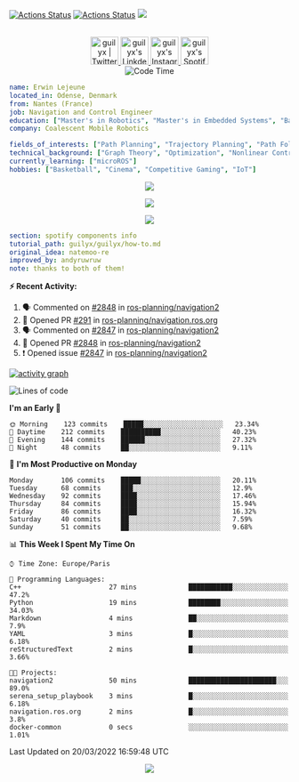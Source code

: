 [![Actions Status](https://github.com/guilyx/guilyx/workflows/wakatime-stats/badge.svg)](https://github.com/guilyx/guilyx/actions)
[![Actions Status](https://github.com/guilyx/guilyx/workflows/update-gh-activity/badge.svg)](https://github.com/guilyx/guilyx/actions)
![](https://visitor-badge.glitch.me/badge?page_id=guilyx.guilyx)

<p align="center">
<br/>
<a href="https://twitter.com/spida_rwin">
  <img alt="guilyx | Twitter" width="50px" src="https://user-images.githubusercontent.com/43545812/144034996-602b144a-16e1-41cc-99e7-c6040b20dcaf.png"/>
</a>
<a href="https://www.linkedin.com/in/erwinlejeune-lkn">
  <img alt="guilyx's LinkdeIN" width="50px" src="https://user-images.githubusercontent.com/43545812/144035037-0f415fc7-9f96-4517-a370-ccc6e78a714b.png" />
</a>
<a href="https://www.instagram.com/spid_erwin">
  <img alt="guilyx's Instagram" width="50px" src="https://user-images.githubusercontent.com/43545812/144035088-0dfb165f-8fe0-4d13-896c-876c29d2b128.png" />
</a>
<a href="https://open.spotify.com/user/11147618695?si=zZFn6uAGRLyoU02lsG50GA">
  <img alt="guilyx's Spotify" width="50px" src="https://user-images.githubusercontent.com/43545812/144035120-1ad5169b-91c7-4078-bef9-6a82c733f373.png" />
</a>
<br>
<img alt="Code Time" src="https://img.shields.io/endpoint?style=flat&url=https://codetime-api.datreks.com/badge/1615?logoColor=white%26project=%26recentMS=0%26showProject=false" />
</p>

```yaml
name: Erwin Lejeune
located_in: Odense, Denmark
from: Nantes (France)
job: Navigation and Control Engineer
education: ["Master's in Robotics", "Master's in Embedded Systems", "Bachelor's in Electronics"]
company: Coalescent Mobile Robotics

fields_of_interests: ["Path Planning", "Trajectory Planning", "Path Following", "Behaviour Planning", "Localization", "Sensor Fusion", "Embedded Systems"]
technical_background: ["Graph Theory", "Optimization", "Nonlinear Control", "Real-Time Systems", "Automated Planning"]
currently_learning: ["microROS"]
hobbies: ["Basketball", "Cinema", "Competitive Gaming", "IoT"]
```

<p align="center">
  <img alig src="https://github-profile-trophy.vercel.app/?username=guilyx&column=6&rank=SSS,SS,S,AAA,AA,A,B,C" />
</p>

<p align="center">
  <a href="https://spotify-github-profile.vercel.app/api/view?uid=11147618695&redirect=true">
    <img src="https://spotify-github-profile.vercel.app/api/view?uid=11147618695&cover_image=true&theme=default&bar_color=e3e3e3&bar_color_cover=true">
  </a>
</p>

<p align="center">
  <img src="https://guilyx.vercel.app/api/top-played">
</p>
 
```yaml
section: spotify components info
tutorial_path: guilyx/guilyx/how-to.md
original_idea: natemoo-re
improved_by: andyruwruw
note: thanks to both of them!
```


**:zap: Recent Activity:**

<!--START_SECTION:activity-->
1. 🗣 Commented on [#2848](https://github.com/ros-planning/navigation2/issues/2848) in [ros-planning/navigation2](https://github.com/ros-planning/navigation2)
2. 💪 Opened PR [#291](https://github.com/ros-planning/navigation.ros.org/pull/291) in [ros-planning/navigation.ros.org](https://github.com/ros-planning/navigation.ros.org)
3. 🗣 Commented on [#2847](https://github.com/ros-planning/navigation2/issues/2847) in [ros-planning/navigation2](https://github.com/ros-planning/navigation2)
4. 💪 Opened PR [#2848](https://github.com/ros-planning/navigation2/pull/2848) in [ros-planning/navigation2](https://github.com/ros-planning/navigation2)
5. ❗️ Opened issue [#2847](https://github.com/ros-planning/navigation2/issues/2847) in [ros-planning/navigation2](https://github.com/ros-planning/navigation2)
<!--END_SECTION:activity-->

[![activity graph](https://activity-graph.herokuapp.com/graph?username=guilyx&custom_title=Erwin's%20activity%20graph&theme=github-light&hide_border=true)](https://github.com/ashutosh00710/github-readme-activity-graph)

<!--START_SECTION:waka-->
![Lines of code](https://img.shields.io/badge/From%20Hello%20World%20I%27ve%20Written-291%20Thousand%20lines%20of%20code-blue)

**I'm an Early 🐤** 

```text
🌞 Morning    123 commits    █████░░░░░░░░░░░░░░░░░░░░   23.34% 
🌆 Daytime    212 commits    ██████████░░░░░░░░░░░░░░░   40.23% 
🌃 Evening    144 commits    ██████░░░░░░░░░░░░░░░░░░░   27.32% 
🌙 Night      48 commits     ██░░░░░░░░░░░░░░░░░░░░░░░   9.11%

```
📅 **I'm Most Productive on Monday** 

```text
Monday       106 commits    █████░░░░░░░░░░░░░░░░░░░░   20.11% 
Tuesday      68 commits     ███░░░░░░░░░░░░░░░░░░░░░░   12.9% 
Wednesday    92 commits     ████░░░░░░░░░░░░░░░░░░░░░   17.46% 
Thursday     84 commits     ████░░░░░░░░░░░░░░░░░░░░░   15.94% 
Friday       86 commits     ████░░░░░░░░░░░░░░░░░░░░░   16.32% 
Saturday     40 commits     ██░░░░░░░░░░░░░░░░░░░░░░░   7.59% 
Sunday       51 commits     ██░░░░░░░░░░░░░░░░░░░░░░░   9.68%

```


📊 **This Week I Spent My Time On** 

```text
⌚︎ Time Zone: Europe/Paris

💬 Programming Languages: 
C++                      27 mins             ███████████░░░░░░░░░░░░░░   47.2% 
Python                   19 mins             ████████░░░░░░░░░░░░░░░░░   34.03% 
Markdown                 4 mins              ██░░░░░░░░░░░░░░░░░░░░░░░   7.9% 
YAML                     3 mins              █░░░░░░░░░░░░░░░░░░░░░░░░   6.18% 
reStructuredText         2 mins              █░░░░░░░░░░░░░░░░░░░░░░░░   3.66%

🐱‍💻 Projects: 
navigation2              50 mins             ██████████████████████░░░   89.0% 
serena_setup_playbook    3 mins              █░░░░░░░░░░░░░░░░░░░░░░░░   6.18% 
navigation.ros.org       2 mins              █░░░░░░░░░░░░░░░░░░░░░░░░   3.8% 
docker-common            0 secs              ░░░░░░░░░░░░░░░░░░░░░░░░░   1.01%

```


 Last Updated on 20/03/2022 16:59:48 UTC
<!--END_SECTION:waka-->

<p align="center">
  <img src="https://capsule-render.vercel.app/api?type=waving&color=gradient&height=60&section=footer"/>
</p>
